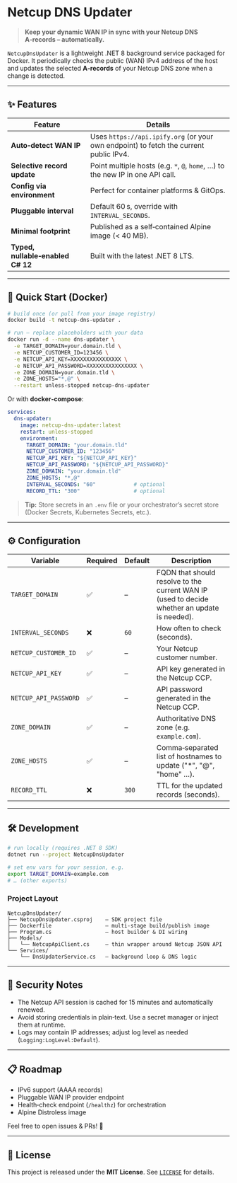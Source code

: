 # Netcup DNS Updater

> **Keep your dynamic WAN IP in sync with your Netcup DNS A‑records – automatically.**

`NetcupDnsUpdater` is a lightweight .NET 8 background service packaged for Docker. It periodically checks the public (WAN) IPv4 address of the host and updates the selected **A‑records** of your Netcup DNS zone when a change is detected.

---

## ✨ Features

| Feature | Details |
|---------|---------|
| **Auto‑detect WAN IP** | Uses `https://api.ipify.org` (or your own endpoint) to fetch the current public IPv4. |
| **Selective record update** | Point multiple hosts (e.g. `*`, `@`, `home`, …) to the new IP in one API call. |
| **Config via environment** | Perfect for container platforms &amp; GitOps. |
| **Pluggable interval** | Default 60 s, override with `INTERVAL_SECONDS`. |
| **Minimal footprint** | Published as a self‑contained Alpine image (&lt; 40 MB). |
| **Typed, nullable‑enabled C# 12** | Built with the latest .NET 8 LTS. |

---

## 🚀 Quick Start (Docker)

```bash
# build once (or pull from your image registry)
docker build -t netcup-dns-updater .

# run – replace placeholders with your data
docker run -d --name dns-updater \
  -e TARGET_DOMAIN=your.domain.tld \
  -e NETCUP_CUSTOMER_ID=123456 \
  -e NETCUP_API_KEY=XXXXXXXXXXXXXXXX \
  -e NETCUP_API_PASSWORD=XXXXXXXXXXXXXXXX \
  -e ZONE_DOMAIN=your.domain.tld \
  -e ZONE_HOSTS="*,@" \
  --restart unless-stopped netcup-dns-updater
```

Or with **docker‑compose**:

```yaml
services:
  dns-updater:
    image: netcup-dns-updater:latest
    restart: unless-stopped
    environment:
      TARGET_DOMAIN: "your.domain.tld"
      NETCUP_CUSTOMER_ID: "123456"
      NETCUP_API_KEY: "${NETCUP_API_KEY}"
      NETCUP_API_PASSWORD: "${NETCUP_API_PASSWORD}"
      ZONE_DOMAIN: "your.domain.tld"
      ZONE_HOSTS: "*,@"
      INTERVAL_SECONDS: "60"            # optional
      RECORD_TTL: "300"                 # optional
```

> **Tip:** Store secrets in an `.env` file or your orchestrator’s secret store (Docker Secrets, Kubernetes Secrets, etc.).

---

## ⚙️ Configuration

| Variable             | Required | Default | Description |
|----------------------|----------|---------|-------------|
| `TARGET_DOMAIN`      | ✅       | –       | FQDN that should resolve to the current WAN IP (used to decide whether an update is needed). |
| `INTERVAL_SECONDS`   | ❌       | `60`    | How often to check (seconds). |
| `NETCUP_CUSTOMER_ID` | ✅       | –       | Your Netcup customer number. |
| `NETCUP_API_KEY`     | ✅       | –       | API key generated in the Netcup CCP. |
| `NETCUP_API_PASSWORD`| ✅       | –       | API password generated in the Netcup CCP. |
| `ZONE_DOMAIN`        | ✅       | –       | Authoritative DNS zone (e.g. `example.com`). |
| `ZONE_HOSTS`         | ✅       | –       | Comma‑separated list of hostnames to update ("*", "@", "home" …). |
| `RECORD_TTL`         | ❌       | `300`   | TTL for the updated records (seconds). |

---

## 🛠  Development

```bash
# run locally (requires .NET 8 SDK)
dotnet run --project NetcupDnsUpdater

# set env vars for your session, e.g.
export TARGET_DOMAIN=example.com
# … (other exports)
```

### Project Layout

```
NetcupDnsUpdater/
├── NetcupDnsUpdater.csproj    – SDK project file
├── Dockerfile                 – multi‑stage build/publish image
├── Program.cs                 – host builder & DI wiring
├── Models/
│   └── NetcupApiClient.cs     – thin wrapper around Netcup JSON API
└── Services/
    └── DnsUpdaterService.cs   – background loop & DNS logic
```

---

## 🔐 Security Notes

* The Netcup API session is cached for 15 minutes and automatically renewed.
* Avoid storing credentials in plain‐text. Use a secret manager or inject them at runtime.
* Logs may contain IP addresses; adjust log level as needed (`Logging:LogLevel:Default`).

---

## 📋 Roadmap

* IPv6 support (AAAA records)
* Pluggable WAN IP provider endpoint
* Health‑check endpoint (`/healthz`) for orchestration
* Alpine Distroless image

Feel free to open issues & PRs! 🙌

---

## 📝 License

This project is released under the **MIT License**. See [`LICENSE`](LICENSE) for details.

